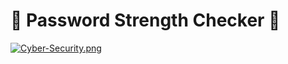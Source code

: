 # 🔐 Password Strength Checker 🔐

[![Cyber-Security.png](https://i.postimg.cc/0Q5wZP12/Cyber-Security.png)](https://postimg.cc/qtYqvf79)
